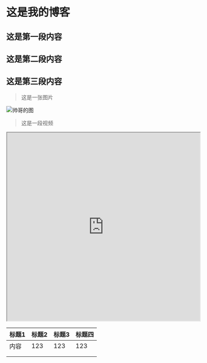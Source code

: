 # 这是我的博客

## 这是第一段内容

## 这是第二段内容

## 这是第三段内容

> 这是一张图片

![帅哥的图](https://mmbiz.qpic.cn/mmbiz_jpg/H7kHaKEn3yjwVr8fhQWhYlmH7l3bGMicrlc4exmVhcGyl9FLhbiakhOHtmJrHibYk8oYUMmpic8oM6XiaKxMC8yrickQ/640?tp=webp&wxfrom=5&wx_lazy=1&wx_co=1)

> 这是一段视频

<iframe height=498 width=510 src='https://v.qq.com/x/page/v3017563npu.html'allowfullscreen'></iframe>

| 标题1 | 标题2 | 标题3 | 标题四 |
| ----- | ----- | ----- | ------ |
| 内容  | 123   | 123   | 123    |
|       |       |       |        |
|       |       |       |        |

